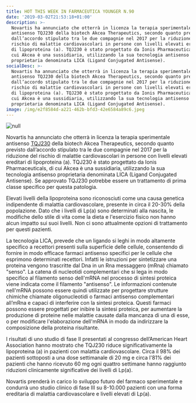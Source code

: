 ```yaml
---
title: HOT THIS WEEK IN FARMACEUTICA YOUNGER N.90
date: '2019-03-02T21:53:18+01:00'
description: >-
  Novartis ha annunciato che otterrà in licenza la terapia sperimentale
  antisenso TQJ230 della biotech Akcea Therapeutics, secondo quanto previsto
  dall’accordo stipulato tra le due compagnie nel 2017 per la riduzione del
  rischio di malattie cardiovascolari in persone con livelli elevati ereditari
  di lipoproteina (a). TQJ230 è stato progettato da Ionis Pharmaceuticals, di
  cui Akcea è una sussidiaria, utilizzando la sua tecnologia antisenso
  proprietaria denominata LICA (Ligand Conjugated Antisense). 
socialDesc: >-
  Novartis ha annunciato che otterrà in licenza la terapia sperimentale
  antisenso TQJ230 della biotech Akcea Therapeutics, secondo quanto previsto
  dall’accordo stipulato tra le due compagnie nel 2017 per la riduzione del
  rischio di malattie cardiovascolari in persone con livelli elevati ereditari
  di lipoproteina (a). TQJ230 è stato progettato da Ionis Pharmaceuticals, di
  cui Akcea è una sussidiaria, utilizzando la sua tecnologia antisenso
  proprietaria denominata LICA (Ligand Conjugated Antisense). 
image: /img/e2f8584d-a221-462b-bfd3-42e6584a89c6.jpeg
---
```

![null](/img/e2f8584d-a221-462b-bfd3-42e6584a89c6.jpeg)

Novartis ha annunciato che otterrà in licenza la terapia sperimentale antisenso [TQJ230](https://www.novartis.com/news/media-releases/novartis-pursue-transformational-therapy-reduce-risk-cardiovascular-disease-people-living-elevated-levels-inherited-lipoproteina) della biotech Akcea Therapeutics, secondo quanto previsto dall’accordo stipulato tra le due compagnie nel 2017 per la riduzione del rischio di malattie cardiovascolari in persone con livelli elevati ereditari di lipoproteina (a). TQJ230 è stato progettato da Ionis Pharmaceuticals, di cui Akcea è una sussidiaria, utilizzando la sua tecnologia antisenso proprietaria denominata LICA (Ligand Conjugated Antisense). Se approvato TQJ230 potrebbe essere un trattamento di prima classe specifico per questa patologia.

Elevati livelli della lipoproteina sono riconosciuti come una causa genetica indipendente di malattia cardiovascolare, presente in circa il 20-30% della popolazione. Dato che i livelli di Lp(a) sono determinati alla nascita, le modifiche dello stile di vita come la dieta e l'esercizio fisico non hanno alcun impatto sui suoi livelli. Non ci sono attualmente opzioni di trattamento per questi pazienti. 

La tecnologia LICA, prevede che un ligando si leghi in modo altamente specifico a recettori presenti sulla superficie delle cellule, consentendo di fornire in modo efficace farmaci antisenso specifici per le cellule che esprimono determinati recettori. Infatti le istruzioni per sintetizzare una proteina vengono trascritte dal Dna in un Rna messaggero (mRna) chiamato "senso". La catena di nucleotidi complementari che si lega in modo specifico al filamento senso dell'mRNA nel processo di sintesi proteica viene indicata come il filamento "antisenso". Le informazioni contenute nell'mRNA possono essere quindi utilizzate per progettare strutture chimiche chiamate oligonucleotidi o farmaci antisenso complementari all’mRna e capaci di interferire con la sintesi proteica. Questi farmaci possono essere progettati per inibire la sintesi proteica, per aumentare la produzione di proteine nelle malattie causate dalla mancanza di una di esse, o per modificare l'elaborazione dell'mRNA in modo da indirizzare la composizione della proteina risultante. 

I risultati di uno studio di fase II presentati al congresso dell’American Heart Association hanno mostrato che TQJ230 riduce significativamente la lipoproteina (a) in pazienti con malattia cardiovascolare. Circa il 98% dei pazienti sottoposti a una dose settimanale di 20 mg e circa l'81% dei pazienti che hanno ricevuto 60 mg ogni quattro settimane hanno raggiunto riduzioni clinicamente significative dei livelli di Lp(a). 

Novartis prenderà in carico lo sviluppo futuro del farmaco sperimentale e condurrà uno studio clinico di fase III su 8-10.000 pazienti con una forma ereditaria di malattia cardiovascolare e livelli elevati di Lp(a).
